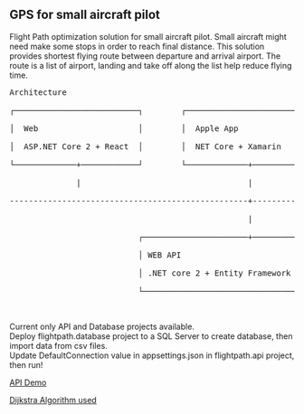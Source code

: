 <h2>GPS for small aircraft pilot</h2>
<div>
<p>
Flight Path optimization solution for small aircraft pilot.
Small aircraft might need make some stops in order to reach final distance.
This solution provides shortest flying route between departure and arrival airport.
The route is a list of airport, landing and take off along the list help reduce flying time.
</p>
<pre>
Architecture<br />
┌──────────────────────────┐        ┌──────────────────────────┐        ┌──────────────────────────┐<br />
│  Web                     │        │  Apple App               │        │  Android APP             │<br />
│  ASP.NET Core 2 + React  │        │  NET Core + Xamarin      │        │  NET Core + Xamarin      │<br />
└─────────────+────────────┘        └─────────────+────────────┘        └─────────────+────────────┘<br />
              |                                   |                                   |             <br />
--------------------------------------------------+------------------------------------------------ <br />
                                                  |                                                 <br />
                           ┌──────────────────────+────────────────┐<br />
                           │ WEB API                               │<br />
                           │ .NET core 2 + Entity Framework Core 2 │<br />
                           └───────────────────────────────────────┘<br />

</pre>
<p>
Current only API and Database projects available.<br />
Deploy flightpath.database project to a SQL Server to create database, then import data from csv files. <br />
Update DefaultConnection value in appsettings.json in flightpath.api project, then run!<br />
</p>
<p><a href="http://flightpathapi.azurewebsites.net/index.html">API Demo</a></p>
</div>
<footer><a href="https://en.wikipedia.org/wiki/Dijkstra%27s_algorithm">Dijkstra Algorithm used</a></footer>
